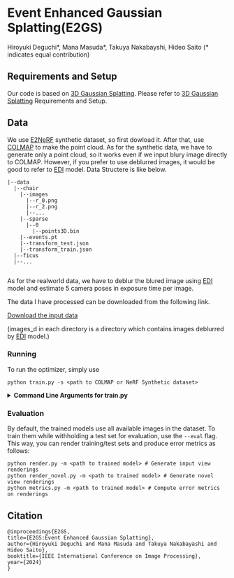 # Event Enhanced Gaussian Splatting(E2GS)
Hiroyuki Deguchi*, Mana Masuda*, Takuya Nakabayshi, Hideo Saito (* indicates equal contribution)<br>
## Requirements and Setup
Our code is based on [3D Gaussian Splatting](https://github.com/graphdeco-inria/gaussian-splatting). Please refer to [3D Gaussian Splatting](https://github.com/graphdeco-inria/gaussian-splatting) Requirements and Setup.
## Data
We use [E2NeRF](https://github.com/iCVTEAM/E2NeRF) synthetic dataset, so first dowload it. 
After that, use [COLMAP](https://github.com/colmap/colmap) to make the point cloud. As for the synthetic data, we have to generate only a point cloud, so it works even if we input blury image directly to COLMAP. However, if you prefer to use deblurred images, it would be good to refer to [EDI](https://github.com/panpanfei/Bringing-a-Blurry-Frame-Alive-at-High-Frame-Rate-with-an-Event-Camera) model.
Data Structere is like below.
```
|--data
  |--chair
    |--images
      |--r_0.png
      |--r_2.png
      |--...
    |--sparse
      |--0
        |--points3D.bin
    |--events.pt
    |--transform_test.json
    |--transform_train.json
  |--ficus
  |--...
  
```
As for the realworld data, we have to deblur the blured image using [EDI](https://github.com/panpanfei/Bringing-a-Blurry-Frame-Alive-at-High-Frame-Rate-with-an-Event-Camera) model and estimate 5 camera poses in exposure time per image.

The data I have processed can be downloaded from the following link.

[Download the input data](https://keio.box.com/s/8mvtjcfj2ekc0z0d9l71xcf20thdl143)

(images_d in each directory is a directory which contains images deblurred by [EDI](https://github.com/panpanfei/Bringing-a-Blurry-Frame-Alive-at-High-Frame-Rate-with-an-Event-Camera) model.)
### Running

To run the optimizer, simply use

```shell
python train.py -s <path to COLMAP or NeRF Synthetic dataset>
```

<details>
<summary><span style="font-weight: bold;">Command Line Arguments for train.py</span></summary>

  #### --source_path / -s
  Path to the source directory containing a COLMAP or Synthetic NeRF data set.
  #### --model_path / -m 
  Path where the trained model should be stored (```output/<random>``` by default).
  #### --images / -i
  Alternative subdirectory for COLMAP images (```images``` by default).
  #### --eval
  Add this flag to use a MipNeRF360-style training/test split for evaluation.
  #### --resolution / -r
  Specifies resolution of the loaded images before training. If provided ```1, 2, 4``` or ```8```, uses original, 1/2, 1/4 or 1/8 resolution, respectively. For all other values, rescales the width to the given number while maintaining image aspect. **If not set and input image width exceeds 1.6K pixels, inputs are automatically rescaled to this target.**
  #### --data_device
  Specifies where to put the source image data, ```cuda``` by default, recommended to use ```cpu``` if training on large/high-resolution dataset, will reduce VRAM consumption, but slightly slow down training. Thanks to [HrsPythonix](https://github.com/HrsPythonix).
  #### --white_background / -w
  Add this flag to use white background instead of black (default), e.g., for evaluation of NeRF Synthetic dataset.
  #### --sh_degree
  Order of spherical harmonics to be used (no larger than 3). ```3``` by default.
  #### --convert_SHs_python
  Flag to make pipeline compute forward and backward of SHs with PyTorch instead of ours.
  #### --convert_cov3D_python
  Flag to make pipeline compute forward and backward of the 3D covariance with PyTorch instead of ours.
  #### --debug
  Enables debug mode if you experience erros. If the rasterizer fails, a ```dump``` file is created that you may forward to us in an issue so we can take a look.
  #### --debug_from
  Debugging is **slow**. You may specify an iteration (starting from 0) after which the above debugging becomes active.
  #### --iterations
  Number of total iterations to train for, ```30_000``` by default.
  #### --ip
  IP to start GUI server on, ```127.0.0.1``` by default.
  #### --port 
  Port to use for GUI server, ```6009``` by default.
  #### --test_iterations
  Space-separated iterations at which the training script computes L1 and PSNR over test set, ```7000 30000``` by default.
  #### --save_iterations
  Space-separated iterations at which the training script saves the Gaussian model, ```7000 30000 <iterations>``` by default.
  #### --checkpoint_iterations
  Space-separated iterations at which to store a checkpoint for continuing later, saved in the model directory.
  #### --start_checkpoint
  Path to a saved checkpoint to continue training from.
  #### --quiet 
  Flag to omit any text written to standard out pipe. 
  #### --feature_lr
  Spherical harmonics features learning rate, ```0.0025``` by default.
  #### --opacity_lr
  Opacity learning rate, ```0.05``` by default.
  #### --scaling_lr
  Scaling learning rate, ```0.005``` by default.
  #### --rotation_lr
  Rotation learning rate, ```0.001``` by default.
  #### --position_lr_max_steps
  Number of steps (from 0) where position learning rate goes from ```initial``` to ```final```. ```30_000``` by default.
  #### --position_lr_init
  Initial 3D position learning rate, ```0.00016``` by default.
  #### --position_lr_final
  Final 3D position learning rate, ```0.0000016``` by default.
  #### --position_lr_delay_mult
  Position learning rate multiplier (cf. Plenoxels), ```0.01``` by default. 
  #### --densify_from_iter
  Iteration where densification starts, ```500``` by default. 
  #### --densify_until_iter
  Iteration where densification stops, ```15_000``` by default.
  #### --densify_grad_threshold
  Limit that decides if points should be densified based on 2D position gradient, ```0.0002``` by default.
  #### --densification_interval
  How frequently to densify, ```100``` (every 100 iterations) by default.
  #### --opacity_reset_interval
  How frequently to reset opacity, ```3_000``` by default. 
  #### --lambda_dssim
  Influence of SSIM on total loss from 0 to 1, ```0.2``` by default. 
  #### --percent_dense
  Percentage of scene extent (0--1) a point must exceed to be forcibly densified, ```0.01``` by default.

</details>

### Evaluation
By default, the trained models use all available images in the dataset. To train them while withholding a test set for evaluation, use the ```--eval``` flag. This way, you can render training/test sets and produce error metrics as follows:
```shell
python render.py -m <path to trained model> # Generate input view renderings
python render_novel.py -m <path to trained model> # Generate novel view renderings
python metrics.py -m <path to trained model> # Compute error metrics on renderings
```
## Citation  
```
@inproceedings{E2GS,
title={E2GS:Event Enhanced Gaussian Splatting},
author={Hiroyuki Deguchi and Mana Masuda and Takuya Nakabayashi and Hideo Saito},
booktitle={IEEE International Conference on Image Processing},
year={2024}
}
```
